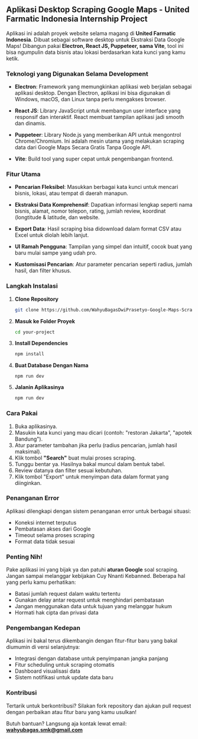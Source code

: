 ## Aplikasi Desktop Scraping Google Maps - United Farmatic Indonesia Internship Project

Aplikasi ini adalah proyek website selama magang di **United Farmatic Indonesia**. Dibuat sebagai software desktop untuk Ekstraksi Data Google Maps! Dibangun pakai **Electron, React JS, Puppeteer, sama Vite**, tool ini bisa ngumpulin data bisnis atau lokasi berdasarkan kata kunci yang kamu ketik.

### Teknologi yang Digunakan Selama Development

- **Electron**: Framework yang memungkinkan aplikasi web berjalan sebagai aplikasi desktop. Dengan Electron, aplikasi ini bisa digunakan di Windows, macOS, dan Linux tanpa perlu mengakses browser.

- **React JS**: Library JavaScript untuk membangun user interface yang responsif dan interaktif. React membuat tampilan aplikasi jadi smooth dan dinamis.

- **Puppeteer**: Library Node.js yang memberikan API untuk mengontrol Chrome/Chromium. Ini adalah mesin utama yang melakukan scraping data dari Google Maps Secara Gratis Tanpa Google API.

- **Vite**: Build tool yang super cepat untuk pengembangan frontend. 

### Fitur Utama

- **Pencarian Fleksibel**: Masukkan berbagai kata kunci untuk mencari bisnis, lokasi, atau tempat di daerah manapun.

- **Ekstraksi Data Komprehensif**: Dapatkan informasi lengkap seperti nama bisnis, alamat, nomor telepon, rating, jumlah review, koordinat (longtitude & latitude, dan website.

- **Export Data**: Hasil scraping bisa didownload dalam format CSV atau Excel untuk diolah lebih lanjut.

- **UI Ramah Pengguna**: Tampilan yang simpel dan intuitif, cocok buat yang baru mulai sampe yang udah pro.

- **Kustomisasi Pencarian**: Atur parameter pencarian seperti radius, jumlah hasil, dan filter khusus.

### Langkah Instalasi

1. **Clone Repository**
   ```bash
   git clone https://github.com/WahyuBagasDwiPrasetyo-Google-Maps-Scrapping-Project-UFI
   ```
2. **Masuk ke Folder Proyek**
   ```bash
   cd your-project
   ```
3. **Install Dependencies**
   ```bash
   npm install
   ```

5. **Buat Database Dengan Nama**
   ```google_maps_scraper" 
   npm run dev
   ```
   
4. **Jalanin Aplikasinya**
   ```bash
   npm run dev
   ```

### Cara Pakai

1. Buka aplikasinya.
2. Masukin kata kunci yang mau dicari (contoh: "restoran Jakarta", "apotek Bandung").
3. Atur parameter tambahan jika perlu (radius pencarian, jumlah hasil maksimal).
4. Klik tombol **"Search"** buat mulai proses scraping.
5. Tunggu bentar ya. Hasilnya bakal muncul dalam bentuk tabel.
6. Review datanya dan filter sesuai kebutuhan.
7. Klik tombol "Export" untuk menyimpan data dalam format yang diinginkan.

### Penanganan Error

Aplikasi dilengkapi dengan sistem penanganan error untuk berbagai situasi:
- Koneksi internet terputus
- Pembatasan akses dari Google
- Timeout selama proses scraping
- Format data tidak sesuai

### Penting Nih!

Pake aplikasi ini yang bijak ya dan patuhi **aturan Google** soal scraping. Jangan sampai melanggar kebijakan Cuy Nnanti Kebanned. Beberapa hal yang perlu kamu perhatikan:
- Batasi jumlah request dalam waktu tertentu
- Gunakan delay antar request untuk menghindari pembatasan
- Jangan menggunakan data untuk tujuan yang melanggar hukum
- Hormati hak cipta dan privasi data

### Pengembangan Kedepan

Aplikasi ini bakal terus dikembangin dengan fitur-fitur baru yang bakal diumumin di versi selanjutnya:
- Integrasi dengan database untuk penyimpanan jangka panjang
- Fitur scheduling untuk scraping otomatis
- Dashboard visualisasi data
- Sistem notifikasi untuk update data baru

### Kontribusi

Tertarik untuk berkontribusi? Silakan fork repository dan ajukan pull request dengan perbaikan atau fitur baru yang kamu usulkan!

Butuh bantuan? Langsung aja kontak lewat email: **wahyubagas.smk@gmail.com**

